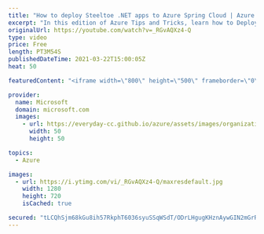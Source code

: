 ```yaml
---
title: "How to deploy Steeltoe .NET apps to Azure Spring Cloud | Azure Tips and Tricks"
excerpt: "In this edition of Azure Tips and Tricks, learn how to Deploy Steeltoe .NET apps to Microsoft Azure Spring Cloud.   For more tips and tricks, visit: https://aka.ms/azuretipsandtricks  Get started with 12 months of free services and $200 USD in credit. Create your free account today with Microsoft Azure:"
originalUrl: https://youtube.com/watch?v=_RGvAQXz4-Q
type: video
price: Free
length: PT3M54S
publishedDateTime: 2021-03-22T15:00:05Z
heat: 50

featuredContent: "<iframe width=\"800\" height=\"500\" frameborder=\"0\" src=\"https://www.youtube.com/embed/_RGvAQXz4-Q\" allow=\"accelerometer; autoplay; encrypted-media; gyroscope; picture-in-picture\" allowfullscreen></iframe>"

provider:
  name: Microsoft
  domain: microsoft.com
  images:
    - url: https://everyday-cc.github.io/azure/assets/images/organizations/microsoft.com-50x50.jpg
      width: 50
      height: 50

topics:
  - Azure

images:
  - url: https://i.ytimg.com/vi/_RGvAQXz4-Q/maxresdefault.jpg
    width: 1280
    height: 720
    isCached: true

secured: "tLCQhSjm68kGu8ih57RkphT6036syuSSqWSdT/ODrLHgugKHznAywGIN2mGrRbAGpo4yI49rC1cGftJueR+uJ8jOtMlsZ6zEkhfTb3UplivEi13HAJqTUINgBjKmIrpvO6c/VO7AJdcOV/IY+7z/UZCxcxasf+16+du1YQR6b0NJeWZVHkie/0qVB6S0k8UTuCKOhKaZ9zP36M3Kn9PRobEjYPa0EixoPdoCsB/c8QSN84dvfjmrO/f6gNwgepEfmwHRsmX8u51rI2WwEJPAGm5TAnuNgkQmse3T4yJgdyvSRpn+bFS8xpTj2nKXEG5r2a0CMBR8gB/UkdDY+xFNDXwFbKUMRMMxsogn0rmmAtY6rnLfcex703sQ+RKVX0hOF5bqTRMcO+BcAdlm+Oqj5Z0reHqkiR8y7bJKU/XQAmk=;osS0IutPLTEqS5u+kNwnJA=="
---
```


